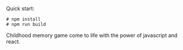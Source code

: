 Quick start:

```
# npm install
# npm run build
````

Childhood memory game come to life with the power of javascript and react.